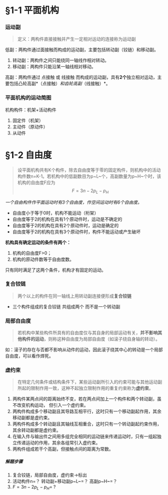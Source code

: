 # §1-1 平面机构

### 运动副

> 定义：两构件直接接触并产生一定相对运动的连接称为运动副

低副：两构件通过面接触而构成的运动副，主要包括转动副（铰链）和移动副。

1. 转动副：两构件之间只能绕同一轴线作相对转动。
2. 移动副：两构件只能沿某一轴线相对移动。

高副：两构件通过 点接触 或 线接触 而构成的运动副，具有**2个**独立相对运动，主要包括凸轮高副*（点接触）*和齿轮高副*（线接触）*。

### 平面机构的运动简图

机构构件：机架+活动构件

1. 固定件（机架）
2. 主动件（原动件）
3. 从动件

# §1-2 自由度

> 设平面机构共有K个构件，除去自由度等于零的固定构件，则机构中的活动构件数n=K-1。若机构中的低副数目为p~L~个，高副数量为p~H~个时，该机构的自由度F应为
> $$
> F=3n-2p_L-p_H
> $$

*一个自由构件作平面运动时有3个自由度，作空间运动时有6个自由度。*

* 自由度小于等于0时，机构不能运动（桁架）
* 自由度等于2的机构在具有1个原动件时，运动是不确定的
* 自由度等于2的机构在具有2个原动件时，运动是确定的
* 自由度等于2的机构在具有3个原动件时，构件不能运动或产生破坏

**机构具有确定运动的条件有两个：**

1. 机构的自由度F>0；
2. 机构的原动件数等于自由度数。

只有同时满足了这两个条件，机构才有固定的运动。

### 复合铰链

> 两个以上的构件在同一轴线上用转动副连接便形成**复合铰链**

* 三个构件组成的复合铰链 共组成两个 而不是一个转动副

### 局部自由度

> 若机构中某些构件所具有的自由度仅与其自身的局部运动有关，**并不影响其他构件的运动**，则称这种自由度为局部自由度（如滚子绕自身轴的转动）。

如：滚子的存在与否都不影响从动件的运动，因此滚子绕其中心的转动是一个局部自由度，可以看作焊死。

### 虚约束

>在特定几何条件或结构条件下，某些运动副所引入的约束可能与其他运动副所起的限制作用一致，这种不起独立限制作用的重复约束称为**虚约束**。

1. 两构件某两点间的距离始终不变，若在两点间加上一个构件和两个转动副，虽不改变机构运动， 但引入一个虚约束。
2. 两构件构成多个移动副且其导路互相平行，这时只有一个移动副起作用，其余移动副都是虚约束。
3. 两构件构成多个转动副且其轴线互相重合，这时只有一个转动副起约束作用，其余转动副都是虚约束。
4. 在输入件与输出件之间用多组完全相同的运动链来传递运动时，只有一组起独立传递运动的作用，其余各组常引入虚约束。
5. 两构件组成若干个高副，但接触点间的距离为常数。

##### 解题步骤

1. 复合铰链，局部自由度，虚约束&rarr;标出
2. 活动构件n=？ 转动副+移动副p~L~=？ 高副p~H~=？
3. $F=3n-2p_L-p_H=$ ?
